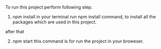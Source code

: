 To run this project perform following step.

1) npm install
in your terminal run npm install command, to install all the packages which are used in this project.

after that

2) npm start
this command is for run the project in your broweser.
